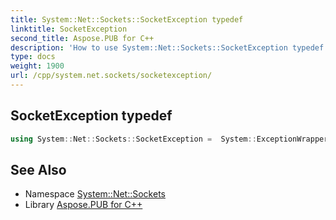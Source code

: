 ```yaml
---
title: System::Net::Sockets::SocketException typedef
linktitle: SocketException
second_title: Aspose.PUB for C++
description: 'How to use System::Net::Sockets::SocketException typedef in C++.'
type: docs
weight: 1900
url: /cpp/system.net.sockets/socketexception/
---
```

## SocketException typedef




```cpp
using System::Net::Sockets::SocketException =  System::ExceptionWrapper<Details_SocketException>
```

## See Also

* Namespace [System::Net::Sockets](../)
* Library [Aspose.PUB for C++](../../)
